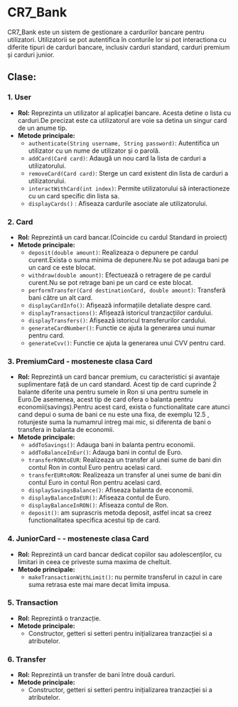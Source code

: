 # CR7_Bank
  CR7_Bank este un sistem de gestionare a cardurilor bancare pentru utilizatori. Utilizatorii se pot autentifica în conturile lor si pot interactiona cu diferite tipuri de carduri bancare, inclusiv carduri standard, carduri premium și carduri junior.
## Clase:

### 1. User
- **Rol:** Reprezinta un utilizator al aplicației bancare. Acesta detine o lista cu carduri.De precizat este ca utilizatorul are voie sa detina un singur card de un anume tip.
- **Metode principale:**
  - `authenticate(String username, String password)`: Autentifica un utilizator cu un nume de utilizator și o parolă.
  - `addCard(Card card)`: Adaugă un nou card la lista de carduri a utilizatorului.
  - `removeCard(Card card)`: Sterge un card existent din lista de carduri a utilizatorului.
  - `interactWithCard(int index)`: Permite utilizatorului să interactioneze cu un card specific din lista sa.
  - `displayCards()` : Afiseaza cardurile asociate ale utilizatorului.
    

### 2. Card
- **Rol:** Reprezintă un card bancar.(Coincide cu cardul Standard in proiect)
- **Metode principale:**
  - `deposit(double amount)`: Realizeaza o depunere pe cardul curent.Exista o suma minima de depunere.Nu se pot adauga bani pe un card ce este blocat.
  - `withdraw(double amount)`: Efectuează o retragere de pe cardul curent.Nu se pot retrage bani pe un card ce este blocat.
  - `performTransfer(Card destinationCard, double amount)`: Transferă bani către un alt card.
  - `displayCardInfo()`: Afișează informațiile detaliate despre card.
  - `displayTransactions()`: Afișează istoricul tranzacțiilor cardului.
  - `displayTransfers()`: Afișează istoricul transferurilor cardului.
  - `generateCardNumber()`: Functie ce ajuta la generarea unui numar pentru card.
  - `generateCvv()`: Functie ce ajuta la generarea unui CVV pentru card.
 
    
### 3. PremiumCard - mosteneste clasa Card
- **Rol:** Reprezintă un card bancar premium, cu caracteristici și avantaje suplimentare față de un card standard. Acest tip de card cuprinde 2 balante diferite una pentru sumele in Ron si una pentru sumele in Euro.De asemenea, acest tip de card ofera o balanta pentru economii(savings).Pentru acest card, exista o functionalitate care atunci cand depui o suma de bani ce nu este una fixa, de exemplu 12.5 , rotunjeste suma la numamrul intreg mai mic, si diferenta de bani o transfera in balanta de economii.
- **Metode principale:**
  -  `addToSavings()`: Adauga bani in balanta pentru economii.
  -  `addToBalanceInEur()`: Adauga bani in contul de Euro.
  -  `transferRONtoEUR`: Realizeaza un transfer al unei sume de bani din contul Ron in contul Euro pentru acelasi card.
  -  `transferEURtoRON`: Realizeaza un transfer al unei sume de bani din contul Euro in contul Ron pentru acelasi card.
  -  `displaySavingsBalance()`: Afiseaza balanta de economii.
  -  `displayBalanceInEUR()`: Afiseaza contul de Euro.
  -  `displayBalanceInRON()`: Afiseaza contul de Ron.
  -  `deposit()`: am suprascris metoda deposit, astfel incat sa creez functionalitatea specifica acestui tip de card.

### 4. JuniorCard - - mosteneste clasa Card
- **Rol:** Reprezintă un card bancar dedicat copiilor sau adolescenților, cu limitari in ceea ce priveste suma maxima de cheltuit.
- **Metode principale:**
  - `makeTransactionWithLimit()`: nu permite transferul in cazul in care suma retrasa este mai mare decat limita impusa.


### 5. Transaction
- **Rol:** Reprezintă o tranzacție.
- **Metode principale:**
  - Constructor, getteri si setteri pentru inițializarea tranzacției si a atributelor.


### 6. Transfer
- **Rol:** Reprezintă un transfer de bani între două carduri.
- **Metode principale:**
  -  Constructor, getteri si setteri pentru inițializarea tranzacției si a atributelor.

